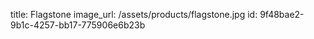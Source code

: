 title: Flagstone
image_url: /assets/products/flagstone.jpg
id: 9f48bae2-9b1c-4257-bb17-775906e6b23b
